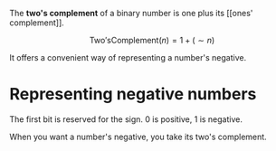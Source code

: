 The **two's complement** of a binary number is one plus its [[ones' complement]]. 

$$
\mathsf{Two's Complement}(n) = 1 + (\sim n)
$$

It offers a convenient way of representing a number's negative.

# Representing negative numbers

The first bit is reserved for the sign. 0 is positive, 1 is negative. 

When you want a number's negative, you take its two's complement.